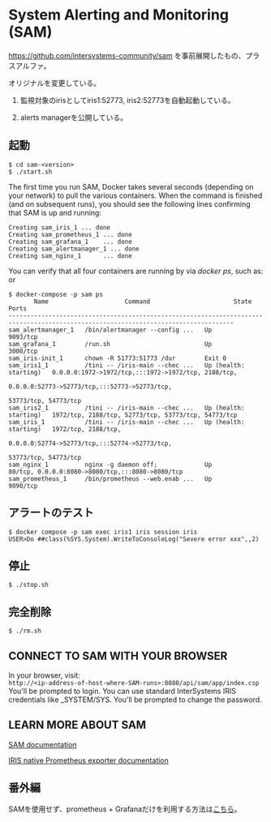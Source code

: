 # System Alerting and Monitoring (SAM) 
https://github.com/intersystems-community/sam を事前展開したもの、プラスアルファ。

オリジナルを変更している。
1. 監視対象のirisとしてiris1:52773, iris2:52773を自動起動している。

2. alerts managerを公開している。

## 起動
```
$ cd sam-<version>
$ ./start.sh
```
   
The first time you run SAM, Docker takes several seconds 
(depending on your network) to pull the various containers. 
When the command is finished (and on subsequent runs), you should 
see the following lines confirming that SAM is up and running:   
```  
Creating sam_iris_1 ... done  
Creating sam_prometheus_1 ... done  
Creating sam_grafana_1    ... done   
Creating sam_alertmanager_1 ... done  
Creating sam_nginx_1      ... done  
```   
   
You can verify that all four containers are running by via *docker ps*, such as: or 
```
$ docker-compose -p sam ps
       Name                     Command                       State                                   Ports
------------------------------------------------------------------------------------------------------------------------------------
sam_alertmanager_1   /bin/alertmanager --config ...   Up                      9093/tcp
sam_grafana_1        /run.sh                          Up                      3000/tcp
sam_iris-init_1      chown -R 51773:51773 /dur        Exit 0
sam_iris1_1          /tini -- /iris-main --chec ...   Up (health: starting)   0.0.0.0:1972->1972/tcp,:::1972->1972/tcp, 2188/tcp,
                                                                              0.0.0.0:52773->52773/tcp,:::52773->52773/tcp,
                                                                              53773/tcp, 54773/tcp
sam_iris2_1          /tini -- /iris-main --chec ...   Up (health: starting)   1972/tcp, 2188/tcp, 52773/tcp, 53773/tcp, 54773/tcp
sam_iris_1           /tini -- /iris-main --chec ...   Up (health: starting)   1972/tcp, 2188/tcp,
                                                                              0.0.0.0:52774->52773/tcp,:::52774->52773/tcp,
                                                                              53773/tcp, 54773/tcp
sam_nginx_1          nginx -g daemon off;             Up                      80/tcp, 0.0.0.0:8080->8080/tcp,:::8080->8080/tcp
sam_prometheus_1     /bin/prometheus --web.enab ...   Up                      9090/tcp

```
## アラートのテスト
```
$ docker compose -p sam exec iris1 iris session iris
USER>Do ##class(%SYS.System).WriteToConsoleLog("Severe error xxx",,2)
```

## 停止 
```$ ./stop.sh```

## 完全削除
```$ ./rm.sh```

## CONNECT TO SAM WITH YOUR BROWSER
In your browser, visit:  
	```http://<ip-address-of-host-where-SAM-runs>:8080/api/sam/app/index.csp```  
You'll be prompted to login. You can use standard InterSystems IRIS credentials like _SYSTEM/SYS. You'll be prompted to change the password.

## LEARN MORE ABOUT SAM
[SAM documentation](https://docs.intersystems.com/sam/csp/docbook/Doc.View.cls?KEY=ASAM)

[IRIS native Prometheus exporter documentation](https://docs.intersystems.com/irislatest/csp/docbook/DocBook.UI.Page.cls?KEY=GCM_rest)

## 番外編
SAMを使用せず、prometheus + Grafanaだけを利用する方法は[こちら](nosam/README.md)。
